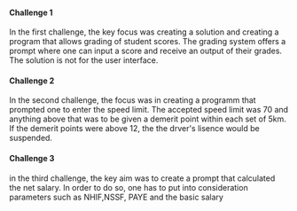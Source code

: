 #### Challenge 1 ####
In the first challenge, the key focus was creating a solution and creating a program that allows grading of student scores. The grading system offers a prompt where one can input a score and receive an output of their grades. The solution is not for the user interface.

#### Challenge 2 ####
In the second challenge, the  focus was in creating a programm that prompted one to enter the speed limit. The accepted speed limit was 70 and anything above that was to be given a demerit point within each set of 5km. If the demerit points were above 12, the the drver's lisence would be suspended.

#### Challenge 3 ####
in the third challenge, the key aim was to create a prompt that calculated the net salary. In order to do so, one has to put into consideration parameters such as NHIF,NSSF, PAYE and the basic salary